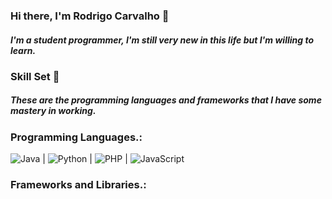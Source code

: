 ### Hi there, I'm Rodrigo Carvalho 👋
##### I'm a student programmer, I'm still very new in this life but I'm willing to learn.


### Skill Set 💪
##### These are the programming languages and frameworks that I have some mastery in working.


### Programming Languages.: 
![Java](https://img.shields.io/badge/Java-ED8B00?style=for-the-badge&logo=java&logoColor=white) | ![Python](https://img.shields.io/badge/Python-3776AB?style=for-the-badge&logo=python&logoColor=white) | ![PHP](	https://img.shields.io/badge/PHP-777BB4?style=for-the-badge&logo=php&logoColor=white) | ![JavaScript](https://img.shields.io/badge/JavaScript-323330?style=for-the-badge&logo=javascript&logoColor=F7DF1E)


### Frameworks and Libraries.: 
##### 
<!--
**Rodrigo350506/Rodrigo350506** is a ✨ _special_ ✨ repository because its `README.md` (this file) appears on your GitHub profile.

Here are some ideas to get you started:

- 🔭 I’m currently working on ...
- 🌱 I’m currently learning ...
- 👯 I’m looking to collaborate on ...
- 🤔 I’m looking for help with ...
- 💬 Ask me about ...
- 📫 How to reach me: ...
- 😄 Pronouns: ...
- ⚡ Fun fact: ...
-->
